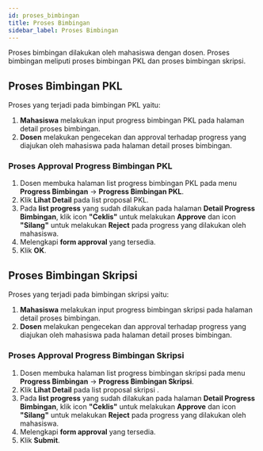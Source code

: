 ```yaml
---
id: proses_bimbingan
title: Proses Bimbingan
sidebar_label: Proses Bimbingan
---
```


Proses bimbingan dilakukan oleh mahasiswa dengan dosen. Proses bimbingan meliputi proses bimbingan PKL dan proses bimbingan skripsi.

## Proses Bimbingan PKL

Proses yang terjadi pada bimbingan PKL yaitu:

1.  **Mahasiswa** melakukan input progress bimbingan PKL pada halaman detail proses bimbingan.
2.  **Dosen** melakukan pengecekan dan approval terhadap progress yang diajukan oleh mahasiswa pada halaman detail proses bimbingan.

### Proses Approval Progress Bimbingan PKL

1.  Dosen membuka halaman list progress bimbingan PKL pada menu **Progress Bimbingan** -> **Progress Bimbingan PKL**.
2.  Klik **Lihat Detail** pada list proposal PKL.
3.  Pada **list progress** yang sudah dilakukan pada halaman **Detail Progress Bimbingan**, klik icon **"Ceklis"** untuk melakukan **Approve** dan icon **"Silang"** untuk melakukan **Reject** pada progress yang dilakukan oleh mahasiswa.
4.  Melengkapi **form approval** yang tersedia.
5.  Klik **OK**.

## Proses Bimbingan Skripsi

Proses yang terjadi pada bimbingan skripsi yaitu:

1.  **Mahasiswa** melakukan input progress bimbingan skripsi pada halaman detail proses bimbingan.
2.  **Dosen** melakukan pengecekan dan approval terhadap progress yang diajukan oleh mahasiswa pada halaman detail proses bimbingan.

### Proses Approval Progress Bimbingan Skripsi

1.  Dosen membuka halaman list progress bimbingan skripsi pada menu **Progress Bimbingan** -> **Progress Bimbingan Skripsi**.
2.  Klik **Lihat Detail** pada list proposal skripsi .
3.  Pada **list progress** yang sudah dilakukan pada halaman **Detail Progress Bimbingan**, klik icon **"Ceklis"** untuk melakukan **Approve** dan icon **"Silang"** untuk melakukan **Reject** pada progress yang dilakukan oleh mahasiswa.
4.  Melengkapi **form approval** yang tersedia.
5.  Klik **Submit**.

